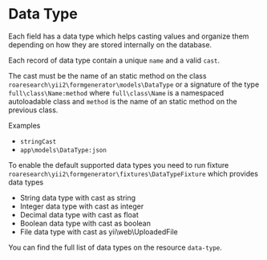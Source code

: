 Data Type
=========

Each field has a data type which helps casting values and organize them
depending on how they are stored internally on the database.

Each record of data type contain a unique `name` and a valid `cast`.

The cast must be the name of an static method on the class
`roaresearch\yii2\formgenerator\models\DataType` or a signature of the type
`full\class\Name:method` where `full\class\Name` is a namespaced autoloadable
class and `method` is the name of an static method on the previous class.

Examples

- `stringCast`
- `app\models\DataType:json`

To enable the default supported data types you need to run fixture
`roaresearch\yii2\formgenerator\fixtures\DataTypeFixture` which provides data types

- String data type with cast as string
- Integer data type with cast as integer
- Decimal data type with cast as float
- Boolean data type with cast as boolean
- File data type with cast as yii\web\UploadedFile

You can find the full list of data types on the resource `data-type`.
